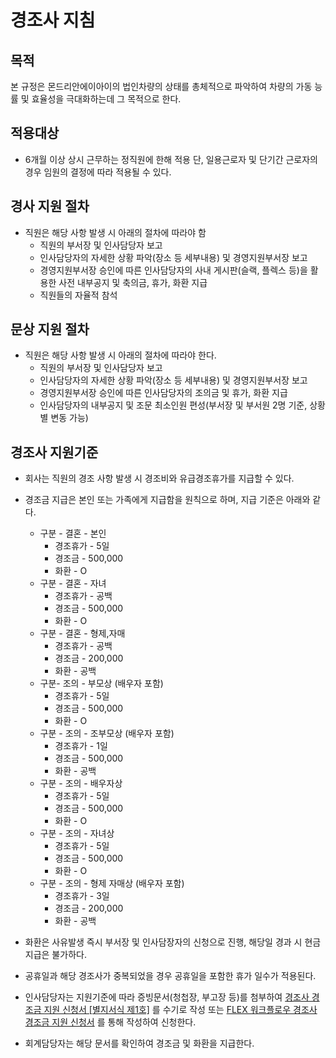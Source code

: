 # 경조사 지침

## 목적
본 규정은 몬드리안에이아이의 법인차량의 상태를 총체적으로 파악하여 차량의 가동 능률 및 효율성을 극대화하는데 그 목적으로 한다.

## 적용대상
- 6개월 이상 상시 근무하는 정직원에 한해 적용 단, 일용근로자 및 단기간 근로자의 경우 임원의 결정에 따라 적용될 수 있다.

## 경사 지원 절차
- 직원은 해당 사항 발생 시 아래의 절차에 따라야 함
    - 직원의 부서장 및 인사담당자 보고
    - 인사담당자의 자세한 상황 파악(장소 등 세부내용) 및 경영지원부서장 보고
    - 경영지원부서장 승인에 따른 인사담당자의 사내 게시판(슬랙, 플렉스 등)을 활용한 사전 내부공지 및 축의금, 휴가, 화환 지급
    - 직원들의 자율적 참석

## 문상 지원 절차
- 직원은 해당 사항 발생 시 아래의 절차에 따라야 한다.
    - 직원의 부서장 및 인사담당자 보고
    - 인사담당자의 자세한 상황 파악(장소 등 세부내용) 및 경영지원부서장 보고
    - 경영지원부서장 승인에 따른 인사담당자의 조의금 및 휴가, 화환 지급
    - 인사담당자의 내부공지 및 조문 최소인원 편성(부서장 및 부서원 2명 기준, 상황별 변동 가능)

## 경조사 지원기준
- 회사는 직원의 경조 사항 발생 시 경조비와 유급경조휴가를 지급할 수 있다.
- 경조금 지급은 본인 또는 가족에게 지급함을 원칙으로 하며, 지급 기준은 아래와 같다.
    - 구분 - 결혼 - 본인
        - 경조휴가 - 5일
        - 경조금 - 500,000
        - 화환 - O
    - 구분 - 결혼 - 자녀
        - 경조휴가 - 공백
        - 경조금 - 500,000
        - 화환 - O
    - 구분 - 결혼 - 형제,자매
        - 경조휴가 - 공백
        - 경조금 - 200,000
        - 화환 - 공백
    - 구분- 조의 - 부모상 (배우자 포함)
        - 경조휴가 - 5일
        - 경조금 - 500,000
        - 화환 - O
    - 구분 - 조의 - 조부모상 (배우자 포함)
        - 경조휴가 - 1일
        - 경조금 - 500,000
        - 화환 - 공백
    - 구분 - 조의 - 배우자상
        - 경조휴가 - 5일
        - 경조금 - 500,000
        - 화환 - O
    - 구분 - 조의 - 자녀상
        - 경조휴가 - 5일
        - 경조금 - 500,000
        - 화환 - O
    - 구분 - 조의 - 형제 자매상 (배우자 포함)
        - 경조휴가 - 3일
        - 경조금 - 200,000
        - 화환 - 공백

- 화환은 사유발생 즉시 부서장 및 인사담장자의 신청으로 진행, 해당일 경과 시 현금지급은 불가하다.
- 공휴일과 해당 경조사가 중복되었을 경우 공휴일을 포함한 휴가 일수가 적용된다.
- 인사담당자는 지원기준에 따라 증빙문서(청첩장, 부고장 등)를 첨부하여 [경조사 경조금 지원 신청서 [별지서식 제1호]](https://drive.google.com/drive/folders/1sF59DxGA48J4TA1pEJhnwNFiVLnoZJa-) 를 수기로 작성 또는 [FLEX 워크플로우 경조사 경조금 지원 신청서](https://www.notion.so/Flex-1e6df72498a545c49ad59949d13fe1c2?pvs=21) 를 통해 작성하여 신청한다.
- 회계담당자는 해당 문서를 확인하여 경조금 및 화환을 지급한다.